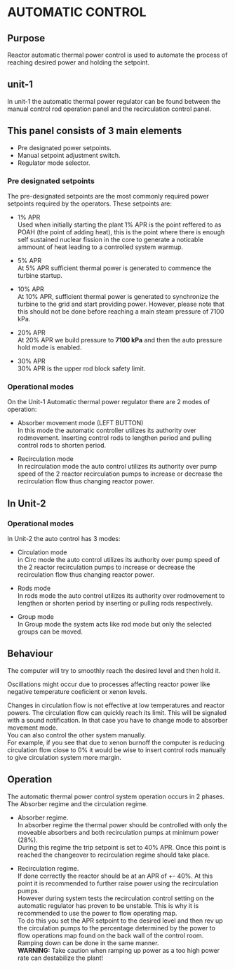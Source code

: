 # AUTOMATIC CONTROL

## Purpose
Reactor automatic thermal power control is used to automate the process of reaching desired power and holding the setpoint.

## unit-1
In unit-1 the automatic thermal power regulator can be found between the manual control rod operation panel and the recirculation control panel.

## This panel consists of 3 main elements
- Pre designated power setpoints.
- Manual setpoint adjustment switch.
- Regulator mode selector.

### Pre designated setpoints
The pre-designated setpoints are the most commonly required power setpoints required by the operators. These setpoints are:

- 1% APR  
    Used when initially starting the plant 1% APR is the point reffered to as POAH (the point of adding heat), this is the point where there is enough self sustained nuclear fission in the core to generate a noticable ammount of heat leading to a controlled system warmup.

- 5% APR  
    At 5% APR sufficient thermal power is generated to commence the turbine startup.

- 10% APR  
    At 10% APR, sufficient thermal power is generated to synchronize the turbine to the grid and start providing power. However, please note that this should not be done before reaching a main steam pressure of 7100 kPa.

- 20% APR  
    At 20% APR we build pressure to **7100 kPa** and then the auto pressure hold mode is enabled.

- 30% APR  
    30% APR is the upper rod block safety limit.


### Operational modes
On the Unit-1 Automatic thermal power regulator there are 2 modes of operation:

- Absorber movement mode (LEFT BUTTON)  
    In this mode the automatic controller utilizes its authority over rodmovement. Inserting control rods to lengthen period and pulling control rods to shorten period.

- Recirculation mode  
    In recirculation mode the auto control utilizes its authority over pump speed of the 2 reactor recirculation pumps to increase or decrease the recirculation flow thus changing reactor power.


## In Unit-2

### Operational modes
In Unit-2 the auto control has 3 modes:  

- Circulation mode  
    in Circ mode the auto control utilizes its authority over pump speed of the 2 reactor recirculation pumps to increase or decrease the recirculation flow thus changing reactor power.   

- Rods mode  
    In rods mode the auto control utilizes its authority over rodmovement to lengthen or shorten period by inserting or pulling rods respectively.  

- Group mode  
    In Group mode the system acts like rod mode but only the selected groups can be moved.


## Behaviour

The computer will try to smoothly reach the desired level and then hold it. 
 
Oscillations might occur due to processes affecting reactor power like negative temperature coeficient or xenon levels.

Changes in circulation flow is not effective at low temperatures and reactor powers.
The circulation flow can quickly reach its limit. This will be signaled with a sound notification. In that case you have to change mode to absorber movement mode.  
You can also control the other system manually.   
For example, if you see that due to xenon burnoff the computer is reducing circulation flow close to 0% it would be wise to insert control rods manually to give circulation system more margin.

## Operation
The automatic thermal power control system operation occurs in 2 phases.  
The Absorber regime and the circulation regime.  

- Absorber regime.  
    In absorber regime the thermal power should be controlled with only the moveable absorbers and both recirculation pumps at minimum power (28%).  
    During this regime the trip setpoint is set to 40% APR. Once this point is reached the changeover to recirculation regime should take place.  

- Recirculation regime.  
    If done correctly the reactor should be at an APR of +- 40%. At this point it is recommended to further raise power using the recirculation pumps.  
    However during system tests the recirculation control setting on the automatic regulator has proven to be unstable. This is why it is recommended to use the power to flow operating map.  
    To do this you set the APR setpoint to the desired level and then rev up the circulation pumps to the percentage determined by the power to flow operations map found on the back wall of the control room.  
    Ramping down can be done in the same manner.  
    **WARNING:** Take caution when ramping up power as a too high power rate can destabilize the plant!
